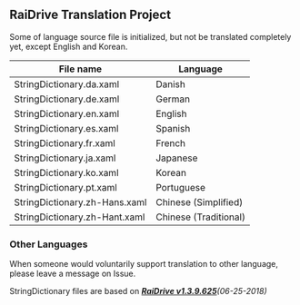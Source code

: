 ## RaiDrive Translation Project

Some of language source file is initialized, but not be translated completely yet, except English and Korean.

File name | Language
----------|---------
StringDictionary.da.xaml | Danish
StringDictionary.de.xaml | German
StringDictionary.en.xaml | English
StringDictionary.es.xaml | Spanish
StringDictionary.fr.xaml | French
StringDictionary.ja.xaml | Japanese
StringDictionary.ko.xaml | Korean
StringDictionary.pt.xaml | Portuguese
StringDictionary.zh-Hans.xaml | Chinese (Simplified)
StringDictionary.zh-Hant.xaml | Chinese (Traditional)

### Other Languages 
When someone would voluntarily support translation to other language, please leave a message on Issue. 

StringDictionary files are based on _[**RaiDrive v1.3.9.625**](https://www.raidrive.com/download/)(06-25-2018)_
